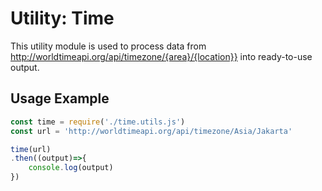 # Utility: Time
This utility module is used to process data from http://worldtimeapi.org/api/timezone/{area}/{location}}
into ready-to-use output.

## Usage Example

```js
const time = require('./time.utils.js')
const url = 'http://worldtimeapi.org/api/timezone/Asia/Jakarta'

time(url)
.then((output)=>{
    console.log(output)
})
```